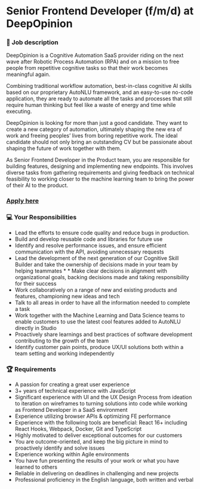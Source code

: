 # Senior Frontend Developer (f/m/d) at DeepOpinion

### 🚀 Job description

DeepOpinion is a Cognitive Automation SaaS provider riding on the next wave after Robotic Process Automation (RPA) and on a mission to free people from repetitive cognitive tasks so that their work becomes meaningful again.

Combining traditional workflow automation, best-in-class cognitive AI skills based on our proprietary AutoNLU framework, and an easy-to-use no-code application, they are ready to automate all the tasks and processes that still require human thinking but feel like a waste of energy and time while executing.

DeepOpinion is looking for more than just a good candidate. They want to create a new category of automation, ultimately shaping the new era of work and freeing peoples’ lives from boring repetitive work. The ideal candidate should not only bring an outstanding CV but be passionate about shaping the future of work together with them.

As Senior Frontend Developer in the Product team, you are responsible for building features, designing and implementing new endpoints. This involves diverse tasks from gathering requirements and giving feedback on technical feasibility to working closer to the machine learning team to bring the power of their AI to the product.


### [Apply here](https://jobs.speedinvest-heroes.com/o/senior-frontend-developer-fmd-at-deepopinion)

### :computer: Your Responsibilities

* Lead the efforts to ensure code quality and reduce bugs in production.
* Build and develop reusable code and libraries for future use
* Identify and resolve performance issues, and ensure efficient communication with the API, avoiding unnecessary requests
* Lead the development of the next generation of our Cognitive Skill Builder and take the ownership of decisions made in your team by helping teammates * * Make clear decisions in alignment with organizational goals, backing decisions made and taking responsibility for their success
* Work collaboratively on a range of new and existing products and features, championing new ideas and tech
* Talk to all areas in order to have all the information needed to complete a task
* Work together with the Machine Learning and Data Science teams to enable customers to use the latest cool features added to AutoNLU directly in Studio
* Proactively share learnings and best practices of software development contributing to the growth of the team
* Identify customer pain points, produce UX/UI solutions both within a team setting and working independently


### 🏆 Requirements


* A passion for creating a great user experience
* 3+ years of technical experience with JavaScript
* Significant experience with UI and the UX Design Process from ideation to iteration on wireframes to turning solutions into code while working as Frontend Developer in a SaaS environment
* Experience utilizing browser APIs & optimizing FE performance
* Experience with the following tools are beneficial: React 16+ including React Hooks, Webpack, Docker, Git and TypeScript
* Highly motivated to deliver exceptional outcomes for our customers
* You are outcome-oriented, and keep the big picture in mind to proactively identify and solve issues
* Experience working within Agile environments
* You have fun presenting the results of your work or what you have learned to others
* Reliable in delivering on deadlines in challenging and new projects
* Professional proficiency in the English language, both written and verbal
